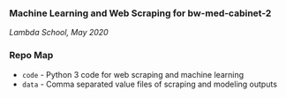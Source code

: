 ### Machine Learning and Web Scraping for bw-med-cabinet-2

*Lambda School, May 2020*

### Repo Map

* `code` - Python 3 code for web scraping and machine learning
* `data` - Comma separated value files of scraping and modeling outputs